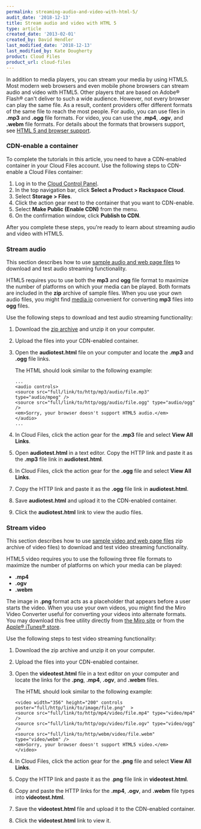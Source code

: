 ```yaml
---
permalink: streaming-audio-and-video-with-html-5/
audit_date: '2018-12-13'
title: Stream audio and video with HTML 5
type: article
created_date: '2013-02-01'
created_by: David Hendler
last_modified_date: '2018-12-13'
last_modified_by: Kate Dougherty
product: Cloud Files
product_url: cloud-files
---
```


In addition to media players, you can stream your media by using HTML5. Most
modern web browsers and even mobile phone browsers can stream
audio and video with HTML5. Other players that are based on Adobe&reg;
Flash&reg; can't deliver to such a wide audience. However, not every browser
can play the same file. As a result, content providers offer different
formats of the same file to reach the most people. For audio, you can use
files in **.mp3** and **.ogg** file formats. For  video, you can use the
**.mp4**, **.ogv**, and **.webm** file formats. For details about the formats
that browsers support, see [HTML 5 and browser
support](http://en.wikipedia.org/wiki/HTML5_video#Browser_support).

### CDN-enable a container

To complete the tutorials in this article, you need to have a CDN-enabled
container in your Cloud Files account. Use the following steps to CDN-enable a
Cloud Files container:

1. Log in to the [Cloud Control Panel](https://login.rackspace.com/).
2. In the top navigation bar, click **Select a Product > Rackspace Cloud**.
3. Select **Storage > Files**.
4. Click the action gear next to the container that you want to CDN-enable.
5. Select **Make Public (Enable CDN)** from the menu.
6. On the confirmation window, click **Publish to CDN**.

After you complete these steps, you're ready to learn about streaming audio
and video with HTML5.

### Stream audio

This section describes how to use [sample audio and web page
files](http://81310752d5730fb4ef3c-221b4998ec12974102282b6d4a8fafbe.r2.cf1.rackcdn.com/streaming_audio.zip)
to download and test audio streaming functionality.

HTML5 requires you to use both the **mp3** and **ogg** file format to maximize
the number of platforms on which your media can be played. Both formats are
included in the **zip** archive of sample files. When you use your own audio
files, you might find [media.io](http://media.io/) convenient for converting
**mp3** files into **ogg** files.

Use the following steps to download and test audio streaming functionality:

1. Download the [zip archive](http://81310752d5730fb4ef3c-221b4998ec12974102282b6d4a8fafbe.r2.cf1.rackcdn.com/streaming_audio.zip) and
   unzip it on your computer.
2. Upload the files into your CDN-enabled container.
3. Open the **audiotest.html** file on your computer and locate the **.mp3**
   and **.ogg** file links.

    The HTML should look similar to the following example:

       ...
       <audio controls>
       <source src="full/link/to/http/mp3/audio/file.mp3" type="audio/mpeg" />
       <source src="full/link/to/http/ogg/audio/file.ogg" type="audio/ogg" />
       <em>Sorry, your browser doesn't support HTML5 audio.</em>
       </audio>
       ...

4. In Cloud Files, click the action gear for the **.mp3** file and select
   **View All Links**.
5. Open **audiotest.html** in a text editor. Copy the HTTP link and paste it
   as the **.mp3** file link in **audiotest.html**.
6. In Cloud Files, click the action gear for the **.ogg** file and select
   **View All Links**.
7. Copy the HTTP link and paste it as the **.ogg** file link in
   **audiotest.html**.
8. Save **audiotest.html** and upload it to the CDN-enabled container.
9. Click the **audiotest.html** link to view the audio files.

### Stream video

This section describes how to use [sample video and web page
files](http://81310752d5730fb4ef3c-221b4998ec12974102282b6d4a8fafbe.r2.cf1.rackcdn.com/streaming_video.zip) zip
archive of video files) to download and test video streaming functionality.

HTML5 video requires you to use the following three file formats to maximize
the number of platforms on which your media can be played:

- **.mp4**
- **.ogv**
- **.webm**

The image in **.png** format acts as a placeholder that appears before a user starts the video. When you use your own videos, you might find the Miro Video Converter useful for converting your videos into alternate formats. You may
download this free utility directly from [the Miro site](http://www.mirovideoconverter.com/) or from the [Apple&reg; iTunes&reg;
store](https://itunes.apple.com/us/app/miro-video-converter-mvc/id412699210?mt=12).

Use the following steps to test video streaming functionality:

1. Download the zip archive and unzip it on your computer.
2. Upload the files into your CDN-enabled container.
3. Open the **videotest.html** file in a text editor on your computer and
   locate the links for the **.png**, **.mp4**, **.ogv**, and **.webm** files.

   The HTML should look similar to the following example:

       <video width="356" height="200" controls poster="full/http/link/to/image/file.png"  >
       <source src="full/link/to/http/mp4/video/file.mp4" type="video/mp4" />
       <source src="full/link/to/http/ogv/video/file.ogv" type="video/ogg" />
       <source src="full/link/to/http/webm/video/file.webm" type="video/webm" />
       <em>Sorry, your browser doesn't support HTML5 video.</em>
       </video>

4. In Cloud Files, click the action gear for the **.png** file and select
   **View All Links**.
5. Copy the HTTP link and paste it as the .**png** file link in
   **videotest.html**.
6. Copy and paste the HTTP links for the **.mp4**, **.ogv**, and **.webm**
   file types into **videotest.html**.
7. Save the **videotest.html** file and upload it to the CDN-enabled container.
8. Click the **videotest.html** link to view it.
